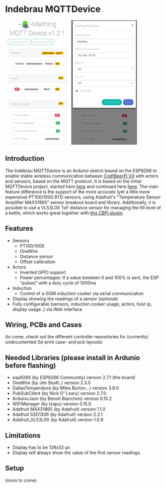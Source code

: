 # Indebrau MQTTDevice

<img src="img/screenshot.png" alt="drawing" height="400"/>


## Introduction

The Indebrau MQTTDevice is an Arduino sketch based on the ESP8266 to enable stable wireless communication between [CraftBeerPi V3](https://github.com/Manuel83/craftbeerpi3) with actors and sensors, based on the MQTT protocol.
It is based on the initial MQTTDevice project, started here [here](https://github.com/matschie1/MQTTDevice) and continued here [here](https://github.com/MQTTDevice/MQTTDevice).
The main feature difference is the support of the more accurate (yet a little more expensive) PT100/1000 RTD sensors, using Adafruit's "Temperature Sensor Amplifier MAX31865" sensor breakout board and library.
Additionally, it is possible to use a VL53L0X ToF distance sensor for managing the fill level of a kettle, which works great together with [this CBPi plugin](https://github.com/indebrau/cbpi-LauteringAutomation).

## Features

* Sensors
  * PT100/1000
  * OneWire
  * Distance sensor
  * Offset calibration
* Actors
  * Inverted GPIO support
  * Power percentages: If a value between 0 and 100% is sent, the ESP "pulses" with a duty cycle of 1000ms
* Induction
  * Control of a GGM induction cooker via serial communication
* Display showing the readings of a sensor (optional)
* Fully configurable (sensors, induction cooker usage, actors, host ip, display usage..) via Web interface

## Wiring, PCBs and Cases

(to come, check out the different controller repositories for (currently) undocumented 3d-print case- and pcb layouts)

## Needed Libraries (please install in Ardunio before flashing)

* esp8266 (by ESP8266 Community) version 2.7.1 (the board)
* OneWire (by Jim Studt..) version 2.3.5
* DallasTemperature (by Miles Burton...) version 3.8.0
* PubSubClient (by Nick O''Leary) version 2.7.0
* ArduinoJson (by Benoit Bianchon) version 6.15.2
* WiFiManager (by tzapu) version 0.15.0
* Adafruit MAX31865 (by Adafruit) version 1.1.0
* Adafruit SSD1306 (by Adafruit) version 2.2.1
* Adafruit_VL53L0X (by Adafruit) version 1.0.8

## Limitations

* Display has to be 128x32 px
* Display will always show the value of the first sensor readings.

## Setup

(more to come)
